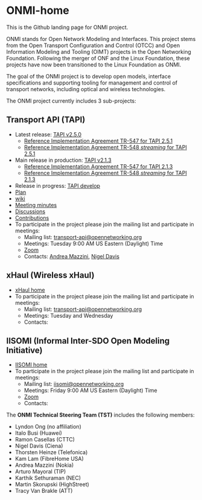 # ONMI-home
This is the Github landing page for ONMI project.

ONMI stands for Open Network Modeling and Interfaces. This project stems from the Open Transport Configuration and Control (OTCC) and Open Information Modeling and Tooling (OIMT) projects in the Open Networking Foundation. Following the merger of ONF and the Linux Foundation, these projects have now been transitioned to the Linux Foundation as ONMI.

The goal of the ONMI project is to develop open models, interface specifications and supporting tooling for management and control of transport networks, including optical and wireless technologies.

The ONMI project currently includes 3 sub-projects:

## Transport API (TAPI)
  - Latest release: [TAPI v2.5.0](https://github.com/Open-Network-Models-and-Interfaces-ONMI/TAPI/releases/tag/v2.5.0)
    - [Reference Implementation Agreement TR-547 for TAPI 2.5.1](https://github.com/Open-Network-Models-and-Interfaces-ONMI/TAPI/tree/tapi-team-activities/TAPI-TEAM-ACTIVITIES/RIA/Delivered/V3.1)
    - [Reference Implementation Agreement TR-548 _streaming_ for TAPI 2.5.1](https://github.com/Open-Network-Models-and-Interfaces-ONMI/TAPI/blob/tapi-team-activities/TAPI-TEAM-ACTIVITIES/RIA/Delivered/V3.1/TR-548-TAPI_ReferenceImplementationAgreement-Streaming_v3.1.docx)
  - Main release in production: [TAPI v2.1.3](https://github.com/Open-Network-Models-and-Interfaces-ONMI/TAPI/releases/tag/v2.1.3)
    - [Reference Implementation Agreement TR-547 for TAPI 2.1.3](https://github.com/Open-Network-Models-and-Interfaces-ONMI/TAPI/tree/tapi-team-activities/TAPI-TEAM-ACTIVITIES/RIA/Delivered/V1.1)
    - [Reference Implementation Agreement TR-548 _streaming_ for TAPI 2.1.3](https://github.com/Open-Network-Models-and-Interfaces-ONMI/TAPI/blob/tapi-team-activities/TAPI-TEAM-ACTIVITIES/RIA/Delivered/V1.1/otcc2021.ND.003_TR-548_V1.1.zip)
  - Release in progress: [TAPI develop](https://github.com/Open-Network-Models-and-Interfaces-ONMI/TAPI/tree/develop)
  - [Plan](https://github.com/Open-Network-Models-and-Interfaces-ONMI/TAPI/wiki/TAPI-Plan)
  - [wiki](https://github.com/Open-Network-Models-and-Interfaces-ONMI/TAPI/wiki)
  - [Meeting minutes](https://github.com/Open-Network-Models-and-Interfaces-ONMI/TAPI/wiki/2023-%E2%80%90-2024-TAPI-Meeting-Minutes)
  - [Discussions](https://github.com/Open-Network-Models-and-Interfaces-ONMI/TAPI/discussions/categories/tapi-features)
  - [Contributions](https://github.com/Open-Network-Models-and-Interfaces-ONMI/TAPI/tree/tapi-team-activities/TAPI-TEAM-ACTIVITIES/Contributions)
  - To participate in the project please join the mailing list and participate in meetings:
    - Mailing list: transport-api@opennetworking.org
    - Meetings: Tuesday 9:00 AM US Eastern (Daylight) Time
    - [Zoom](https://www.google.com/url?q=https%3A%2F%2Fonf.zoom.us%2Fj%2F450246209%3Fpwd%3Dd3JDWk41TUcrOHVId2pBRXNuWUlGQT09&sa=D&source=calendar&usd=2&usg=AOvVaw2Qr2PY0nsVUMZEL4mZJlB5)
    - Contacts: [Andrea Mazzini](andrea.mazzini@nokia.com), [Nigel Davis](ndavis@ciena.com)
  
## xHaul (Wireless xHaul)
  - [xHaul home](https://github.com/Open-Network-Models-and-Interfaces-ONMI/xhaul-home)
  - To participate in the project please join the mailing list and participate in meetings:
    - Mailing list: transport-api@opennetworking.org
    - Meetings: Tuesday and Wednesday
    - Contacts: 
  
## IISOMI (Informal Inter-SDO Open Modeling Initiative)
  - [IISOMI home](https://github.com/Open-Network-Models-and-Interfaces-ONMI/iisomi-home)
  - To participate in the project please join the mailing list and participate in meetings:
    - Mailing list: iisomi@opennetworking.org
    - Meetings: Friday 9:00 AM US Eastern (Daylight) Time
    - [Zoom](https://zoom-lfx.platform.linuxfoundation.org/meeting/99864897858?password=85a4a405-f125-425d-9381-ff11f15f163e)
    - Contacts: 

The **ONMI Technical Steering Team (TST)** includes the following members:
- Lyndon Ong (no affiliation)
- Italo Busi (Huawei)
- Ramon Casellas (CTTC)
- Nigel Davis (Ciena)
- Thorsten Heinze (Telefonica)
- Kam Lam (FibreHome USA)
- Andrea Mazzini (Nokia)
- Arturo Mayoral (TIP)
- Karthik Sethuraman (NEC)
- Martin Skorupski (HighStreet)
- Tracy Van Brakle (ATT)
